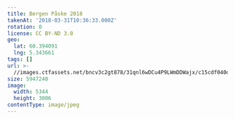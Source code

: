 ```yaml
---
title: Bergen Påske 2018
takenAt: '2018-03-31T10:36:33.000Z'
rotation: 0
license: CC BY-ND 3.0
geo:
  lat: 60.394091
  lng: 5.343661
tags: []
url: >-
  //images.ctfassets.net/bncv3c2gt878/31qnl6wDCu4P9LWmDDWajx/c15cdf040de16f01ce7647067cd3cc9f/bergen-pske-2018_41134500692_o
size: 5947240
image:
  width: 5344
  height: 3006
contentType: image/jpeg
---
```



